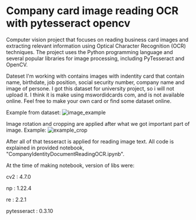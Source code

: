 # Company card image reading OCR with pytesseract opencv
Computer vision project that focuses on reading business card images and extracting relevant information using Optical Character Recognition (OCR) techniques.  The project uses the Python programming language and several popular libraries for image processing, including PyTesseract and OpenCV.


Dateset I'm working with contains images with indentity card that contain name, birthdate, job position, social security number, company name and image of persone. I got this dataset for university project, so i will not upload it. I think it is make using mswordidcards com, and is not available online. Feel free to make your own card or find some dataset online.

Example from dataset:
![image_example](https://user-images.githubusercontent.com/74563726/227800881-f6ff1972-afef-42e2-b65e-50d3a3fe2253.png)


Image rotation and cropping are applied after what we got important part of image.
Example:
![example_crop](https://user-images.githubusercontent.com/74563726/227800971-6aaff713-aafe-4526-9bf4-8e2c886e7ec0.PNG)



After all of that tesseract is applied for reading image text.
All code is explained in provided notebook, "CompanyIdentityDocumentReadingOCR.ipynb".

At the time of making notebook, version of libs were:

cv2 : 4.7.0

np : 1.22.4

re : 2.2.1

pytesseract : 0.3.10
